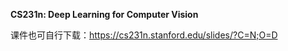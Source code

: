 **CS231n: Deep Learning for Computer Vision**

课件也可自行下载：https://cs231n.stanford.edu/slides/?C=N;O=D
